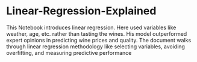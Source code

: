 # Linear-Regression-Explained
This Notebook introduces linear regression. Here used variables like weather, age, etc. rather than tasting the wines. His model outperformed expert opinions in predicting wine prices and quality. The document walks through linear regression methodology like selecting variables, avoiding overfitting, and measuring predictive performance
